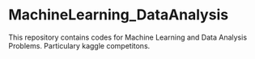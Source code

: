 # MachineLearning_DataAnalysis
This repository contains codes for Machine Learning and Data Analysis Problems. Particulary kaggle competitons. 
